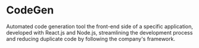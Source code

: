# CodeGen
Automated code generation tool the front-end side of a specific application, developed with React.js and Node.js, streamlining the development process and reducing duplicate code by following the company's framework.
